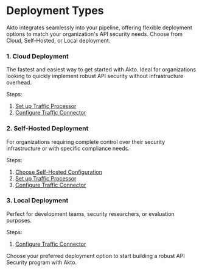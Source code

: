 # Deployment Types

Akto integrates seamlessly into your pipeline, offering flexible deployment options to match your organization's API security needs. Choose from Cloud, Self-Hosted, or Local deployment.

### 1. Cloud Deployment

The fastest and easiest way to get started with Akto. Ideal for organizations looking to quickly implement robust API security without infrastructure overhead.

Steps:

1. [Set up Traffic Processor](traffic-processor/)
2. [Configure Traffic Connector](broken-reference)

### 2. Self-Hosted Deployment

For organizations requiring complete control over their security infrastructure or with specific compliance needs.

Steps:

1. [Choose Self-Hosted Configuration](quick-start-with-akto-self-hosted/)
2. [Set up Traffic Processor](https://www.notion.so/Deployment-Types-1089f7c64e4680138566fe758faa759b?pvs=21)
3. [Configure Traffic Connector](https://www.notion.so/Deployment-Types-1089f7c64e4680138566fe758faa759b?pvs=21)

### 3. Local Deployment

Perfect for development teams, security researchers, or evaluation purposes.

Steps:

1. [Configure Traffic Connector](https://www.notion.so/Deployment-Types-1089f7c64e4680138566fe758faa759b?pvs=21)

Choose your preferred deployment option to start building a robust API Security program with Akto.
